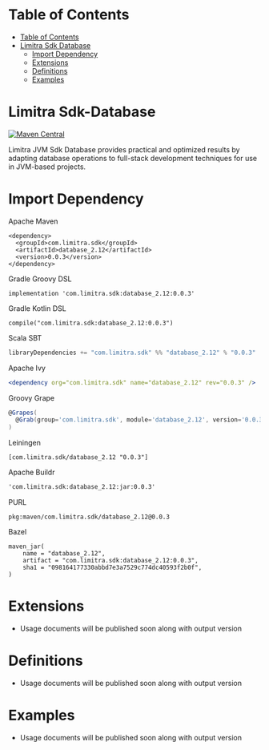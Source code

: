 Table of Contents
=================

- [Table of Contents](#table-of-contents)
- [Limitra Sdk Database](#limitra-sdk-database)
    - [Import Dependency](#import-dependency)
    - [Extensions](#extensions)
    - [Definitions](#definitions)
    - [Examples](#examples)

Limitra Sdk-Database
=======

[![Maven Central](https://img.shields.io/maven-central/v/com.limitra.sdk/database_2.12.svg?label=Maven%20Central)](https://search.maven.org/search?q=g:%22com.limitra.sdk%22%20AND%20a:%22database_2.12%22)

Limitra JVM Sdk Database provides practical and optimized results by adapting database operations to full-stack development techniques for use in JVM-based projects. 

Import Dependency
=================

Apache Maven
````Maven
<dependency>
  <groupId>com.limitra.sdk</groupId>
  <artifactId>database_2.12</artifactId>
  <version>0.0.3</version>
</dependency>
````

Gradle Groovy DSL
````Gradle Groovy DSL
implementation 'com.limitra.sdk:database_2.12:0.0.3'
````

Gradle Kotlin DSL
````Gradle Kotlin DSL
compile("com.limitra.sdk:database_2.12:0.0.3")
````

Scala SBT
````Scala SBT
libraryDependencies += "com.limitra.sdk" %% "database_2.12" % "0.0.3"
````

Apache Ivy
````Apache Ivy
<dependency org="com.limitra.sdk" name="database_2.12" rev="0.0.3" />
````

Groovy Grape
````Groovy Grape
@Grapes(
  @Grab(group='com.limitra.sdk', module='database_2.12', version='0.0.3')
)
````

Leiningen
````Leiningen
[com.limitra.sdk/database_2.12 "0.0.3"]
````

Apache Buildr
````Apache Buildr
'com.limitra.sdk:database_2.12:jar:0.0.3'
````

PURL
````PURL
pkg:maven/com.limitra.sdk/database_2.12@0.0.3
````

Bazel
````Bazel
maven_jar(
    name = "database_2.12",
    artifact = "com.limitra.sdk:database_2.12:0.0.3",
    sha1 = "098164177330abbd7e3a7529c774dc40593f2b0f",
)
````

Extensions
==========

* Usage documents will be published soon along with output version

Definitions
=========

* Usage documents will be published soon along with output version

Examples
========

* Usage documents will be published soon along with output version
